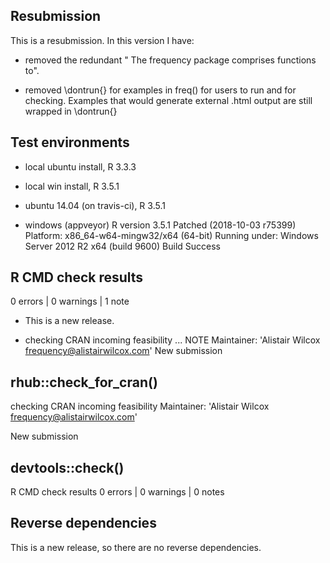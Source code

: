 ## Resubmission
This is a resubmission. In this version I have:

* removed the redundant " The frequency package comprises 
functions to".

* removed \dontrun{} for examples in freq() for users to run and for checking. Examples that
would generate external .html output are still wrapped in \dontrun{}


## Test environments
* local ubuntu install, R 3.3.3
* local win install, R 3.5.1

* ubuntu 14.04 (on travis-ci), R 3.5.1
* windows (appveyor) 
R version 3.5.1 Patched (2018-10-03 r75399)
Platform: x86_64-w64-mingw32/x64 (64-bit)
Running under: Windows Server 2012 R2 x64 (build 9600) 
Build Success

## R CMD check results

0 errors | 0 warnings | 1 note

* This is a new release.

* checking CRAN incoming feasibility ... NOTE
Maintainer: 'Alistair Wilcox <frequency@alistairwilcox.com>'
New submission

## rhub::check_for_cran()
checking CRAN incoming feasibility
   Maintainer: 'Alistair Wilcox <frequency@alistairwilcox.com>'
   
   New submission
   

## devtools::check()
R CMD check results
0 errors | 0 warnings | 0 notes


## Reverse dependencies

This is a new release, so there are no reverse dependencies.

